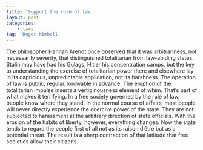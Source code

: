 ```yaml
---
title: 'Support the rule of law'
layout: post
categories:
    - laws
tag: 'Roger Kimball'
---
```


The philosopher Hannah Arendt once observed that it was arbitrariness, not necessarily severity, that distinguished totalitarian from law-abiding states. Stalin may have had his Gulags, Hitler his concentration camps, but the key to understanding the exercise of totalitarian power there and elsewhere lay in its capricious, unpredictable application, not its harshness. The operation of law is public, regular, knowable in advance. The eruption of the totalitarian impulse inserts a vertiginousness element of whim. That’s part of what makes it terrifying. In a free society governed by the rule of law, people know where they stand. In the normal course of affairs, most people will never directly experience the coercive power of the state. They are not subjected to harassment at the arbitrary direction of state officials. With the erosion of the habits of liberty, however, everything changes. Now the state tends to regard the people first of all not as its raison d’être but as a potential threat. The result is a sharp contraction of that latitude that free societies allow their citizens.